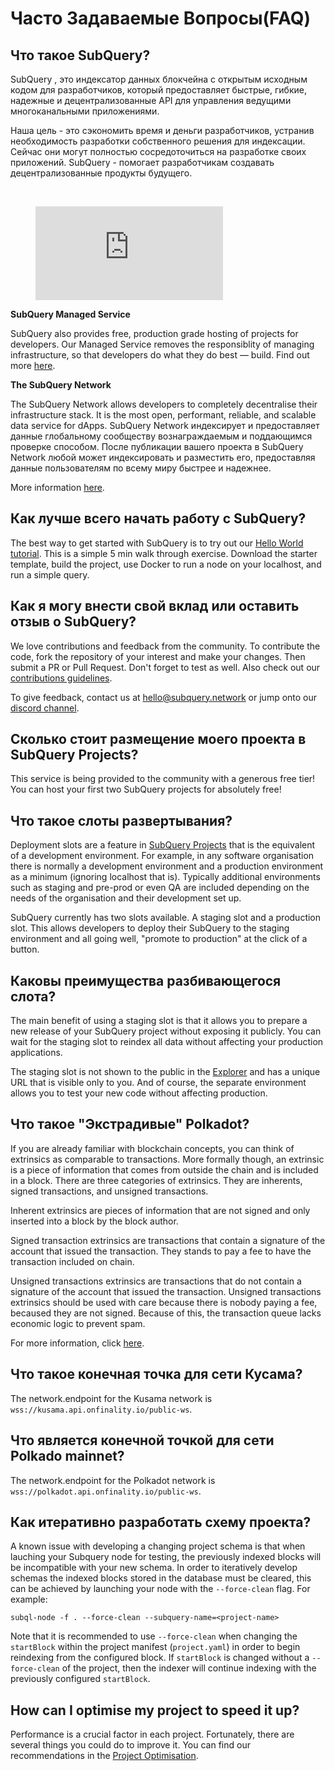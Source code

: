 # Часто Задаваемые Вопросы(FAQ)

## Что такое SubQuery?

SubQuery , это индексатор данных блокчейна с открытым исходным кодом для разработчиков, который предоставляет быстрые, гибкие, надежные и децентрализованные API для управления ведущими многоканальными приложениями.

Наша цель -  это сэкономить время и деньги разработчиков, устранив необходимость разработки собственного решения для индексации. Сейчас они могут полностью сосредоточиться на разработке своих приложений. SubQuery -  помогает разработчикам создавать децентрализованные продукты будущего.

<br/>
<figure class="video_container">
<iframe src="https://www.youtube.com/embed/gCpVz_mkWdo" title="Представляем сеть SubQuery" frameborder="0" allow="accelerometer; autoplay; clipboard-write; encrypted-media; gyroscope; picture-in-picture" allowfullscree="true"></iframe>
</figure>

**SubQuery Managed Service**

SubQuery also provides free, production grade hosting of projects for developers. Our Managed Service removes the responsiblity of managing infrastructure, so that developers do what they do best — build. Find out more [here](/run_publish/publish.md).

**The SubQuery Network**

The SubQuery Network allows developers to completely decentralise their infrastructure stack. It is the most open, performant, reliable, and scalable data service for dApps. SubQuery Network индексирует и предоставляет данные глобальному сообществу вознаграждаемым и поддающимся проверке способом. После публикации вашего проекта в SubQuery Network любой может индексировать и разместить его, предоставляя данные пользователям по всему миру быстрее и надежнее.

More information [here](/subquery_network/introduction.md).

## Как лучше всего начать работу с SubQuery?

The best way to get started with SubQuery is to try out our [Hello World tutorial](/assets/pdf/Hello_World_Lab.pdf). This is a simple 5 min walk through exercise. Download the starter template, build the project, use Docker to run a node on your localhost, and run a simple query.

## Как я могу внести свой вклад или оставить отзыв о SubQuery?

We love contributions and feedback from the community. To contribute the code, fork the repository of your interest and make your changes. Then submit a PR or Pull Request. Don't forget to test as well. Also check out our [contributions guidelines](../miscellaneous/contributing.html).

To give feedback, contact us at hello@subquery.network or jump onto our [discord channel](https://discord.com/invite/78zg8aBSMG).

## Сколько стоит размещение моего проекта в SubQuery Projects?

This service is being provided to the community with a generous free tier! You can host your first two SubQuery projects for absolutely free!

## Что такое слоты развертывания?

Deployment slots are a feature in [SubQuery Projects](https://project.subquery.network) that is the equivalent of a development environment. For example, in any software organisation there is normally a development environment and a production environment as a minimum (ignoring localhost that is). Typically additional environments such as staging and pre-prod or even QA are included depending on the needs of the organisation and their development set up.

SubQuery currently has two slots available. A staging slot and a production slot. This allows developers to deploy their SubQuery to the staging environment and all going well, "promote to production" at the click of a button.

## Каковы преимущества разбивающегося слота?

The main benefit of using a staging slot is that it allows you to prepare a new release of your SubQuery project without exposing it publicly. You can wait for the staging slot to reindex all data without affecting your production applications.

The staging slot is not shown to the public in the [Explorer](https://explorer.subquery.network/) and has a unique URL that is visible only to you. And of course, the separate environment allows you to test your new code without affecting production.

## Что такое "Экстрадивые" Polkadot?

If you are already familiar with blockchain concepts, you can think of extrinsics as comparable to transactions. More formally though, an extrinsic is a piece of information that comes from outside the chain and is included in a block. There are three categories of extrinsics. They are inherents, signed transactions, and unsigned transactions.

Inherent extrinsics are pieces of information that are not signed and only inserted into a block by the block author.

Signed transaction extrinsics are transactions that contain a signature of the account that issued the transaction. They stands to pay a fee to have the transaction included on chain.

Unsigned transactions extrinsics are transactions that do not contain a signature of the account that issued the transaction. Unsigned transactions extrinsics should be used with care because there is nobody paying a fee, becaused they are not signed. Because of this, the transaction queue lacks economic logic to prevent spam.

For more information, click [here](https://substrate.dev/docs/en/knowledgebase/learn-substrate/extrinsics).

## Что такое конечная точка для сети Кусама?

The network.endpoint for the Kusama network is `wss://kusama.api.onfinality.io/public-ws`.

## Что является конечной точкой для сети Polkado mainnet?

The network.endpoint for the Polkadot network is `wss://polkadot.api.onfinality.io/public-ws`.

## Как итеративно разработать схему проекта?

A known issue with developing a changing project schema is that when lauching your Subquery node for testing, the previously indexed blocks will be incompatible with your new schema. In order to iteratively develop schemas the indexed blocks stored in the database must be cleared, this can be achieved by launching your node with the `--force-clean` flag. For example:

```shell
subql-node -f . --force-clean --subquery-name=<project-name>
```

Note that it is recommended to use `--force-clean` when changing the `startBlock` within the project manifest (`project.yaml`) in order to begin reindexing from the configured block. If `startBlock` is changed without a `--force-clean` of the project, then the indexer will continue indexing with the previously configured `startBlock`.

## How can I optimise my project to speed it up?

Performance is a crucial factor in each project. Fortunately, there are several things you could do to improve it. You can find our recommendations in the [Project Optimisation](../build/optimisation.md).
